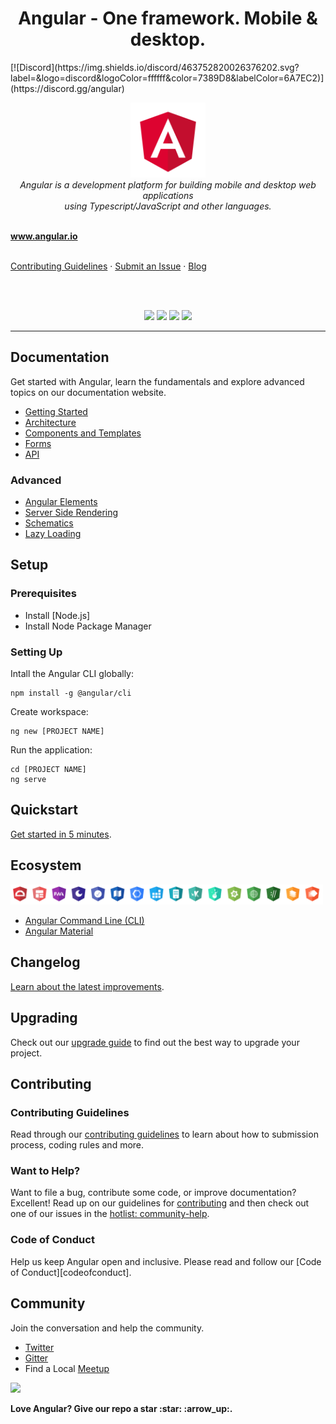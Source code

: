 <h1 align="center">Angular - One framework. Mobile & desktop.</h1>
[![Discord](https://img.shields.io/discord/463752820026376202.svg?label=&logo=discord&logoColor=ffffff&color=7389D8&labelColor=6A7EC2)](https://discord.gg/angular)

<p align="center">
  <img src="aio/src/assets/images/logos/angular/angular.png" alt="angular-logo" width="120px" height="120px"/>
  <br>
  <i>Angular is a development platform for building mobile and desktop web applications
    <br> using Typescript/JavaScript and other languages.</i>
  <br>
  <br>

  <a href="https://www.angular.io"><strong>www.angular.io</strong></a>
  <br>
  <br>

  <a href="https://github.com/">Contributing Guidelines</a>
  ·
  <a href="https://github.com/">Submit an Issue</a>
  ·
  <a href="https://blog.angular.io/">Blog</a>
  </p>
  <br>
  <br>
</p>

<p align="center">
  <a href="https://circleci.com/gh/angular/workflows/angular/tree/master" rel="nofollow" alt="CLI Status"><img src="https://circleci.com/gh/angular/angular/tree/master.svg?style=shield"></a>
  <a href="https://www.browserstack.com/automate/public-build/LzF3RzBVVGt6VWE2S0hHaC9uYllOZz09LS1BVjNTclBKV0x4eVRlcjA4QVY1M0N3PT0=--eb4ce8c8dc2c1c5b2b5352d473ee12a73ac20e06" rel="nofollow" alt="Browser Stack"><img src="https://www.browserstack.com/automate/badge.svg?badge_key=LzF3RzBVVGt6VWE2S0hHaC9uYllOZz09LS1BVjNTclBKV0x4eVRlcjA4QVY1M0N3PT0=--eb4ce8c8dc2c1c5b2b5352d473ee12a73ac20e06"></a>
  <a href="https://www.npmjs.com/@angular/core" rel="nofollow" alt="Download"><img src="https://badge.fury.io/js/%40angular%2Fcore.svg"></a>
  <a href="https://gitter.im/angular/angular?utm_source=badge&utm_medium=badge&utm_campaign=pr-badge&utm_content=badge" rel="nofollow" alt="Gitter Conversation"><img src="https://badges.gitter.im/Join%20Chat.svg"></a>
</p>

<hr>

## Documentation
Get started with Angular, learn the fundamentals and explore advanced topics on our documentation website.

- [Getting Started][quickstart]
- [Architecture][architecture]
- [Components and Templates][componentstemplates]
- [Forms][forms]
- [API][api]

 ### Advanced
- [Angular Elements][angularelements]
- [Server Side Rendering][ssr]
- [Schematics][schematics]
- [Lazy Loading][lazyloading]

 ## Setup

 ### Prerequisites
- Install [Node.js]
- Install Node Package Manager

 ### Setting Up
Intall the Angular CLI globally:

 ```
npm install -g @angular/cli
```

 Create workspace:
```
ng new [PROJECT NAME]
```

 Run the application:

 ```
cd [PROJECT NAME]
ng serve
```

## Quickstart
[Get started in 5 minutes][quickstart].

## Ecosystem

<p>
  <img src="/docs/images/angular-ecosystem-logos.png" alt="angular ecosystem logos" width="500px" height="auto">
</p>

- [Angular Command Line (CLI)][cli]
- [Angular Material][angularmaterial]


## Changelog

 [Learn about the latest improvements][changelog].

 ## Upgrading
 Check out our [upgrade guide](https://update.angular.io/) to find out the best way to upgrade your project.


 ## Contributing

 ### Contributing Guidelines
Read through our [contributing guidelines][contributing] to learn about how to submission process, coding rules and more.

 ### Want to Help?

 Want to file a bug, contribute some code, or improve documentation? Excellent! Read up on our guidelines for [contributing][contributing] and then check out one of our issues in the [hotlist: community-help](https://github.com/angular/angular/labels/hotlist%3A%20community-help).

 ### Code of Conduct

 Help us keep Angular open and inclusive. Please read and follow our [Code of 
Conduct][codeofconduct].


 ## Community
Join the conversation and help the community.

- [Twitter][twitter]
- [Gitter][gitter]
- Find a Local [Meetup][meetup]


 <a href="https://www.github.com/angular/angular"><img src="https://img.shields.io/badge/angular-love-blue?logo=angular&angular=love"></a>
<p><strong>Love Angular? Give our repo a star :star: :arrow_up:.</strong></p>

[contributing]: https://github.com/angular/angular/blob/master/CONTRIBUTING.md
[quickstart]: https://angular.io/start
[changelog]: https://github.com/angular/angular/blob/master/CHANGELOG.md
[ng]: https://angular.io
[documentation]: https://angular.io/docs
[angularmaterial]: https://material.angular.io/
[cli]: https://cli.angular.io/

[architecture]: https://angular.io/guide/architecture
[componentstemplates]: https://angular.io/guide/displaying-data
[forms]: https://angular.io/guide/forms-overview
[api]: https://angular.io/api
[angularelements]: https://angular.io/guide/elements
[ssr]: https://angular.io/guide/universal
[schematics]: https://angular.io/guide/schematics
[lazyloading]: https://angular.io/guide/lazy-loading-ngmodules
[gitter]: https://gitter.im/angular/angular
[meetup]: https://www.meetup.com/find/?keywords=angular"
[twitter]: https://www.twitter.com/angular